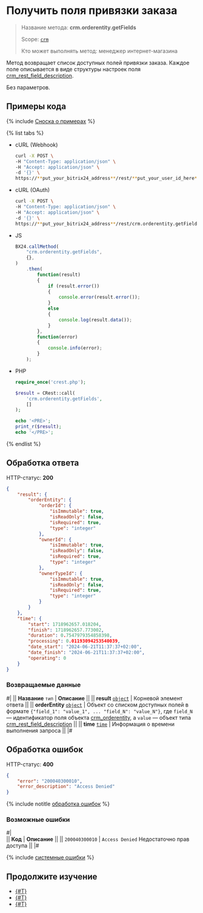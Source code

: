 # Получить поля привязки заказа

> Название метода: **crm.orderentity.getFields**
>
> Scope: [`crm`](../../../scopes/permissions.md)
>
> Кто может выполнять метод: менеджер интернет-магазина

Метод возвращает список доступных полей привязки заказа. Каждое поле описывается в виде структуры настроек поля [crm_rest_field_description](../../data-types.md#crm_rest_field_description).

Без параметров.

## Примеры кода

{% include [Сноска о примерах](../../../../_includes/examples.md) %}

{% list tabs %}

- cURL (Webhook)

    ```bash
    curl -X POST \
    -H "Content-Type: application/json" \
    -H "Accept: application/json" \
    -d '{}' \
    https://**put_your_bitrix24_address**/rest/**put_your_user_id_here**/**put_your_webhook_here**/crm.orderentity.getFields
    ```

- cURL (OAuth) 

    ```bash
    curl -X POST \
    -H "Content-Type: application/json" \
    -H "Accept: application/json" \
    -d '{}' \
    https://**put_your_bitrix24_address**/rest/crm.orderentity.getFields?auth=**put_access_token_here**
    ```

- JS

    ```js
    BX24.callMethod(
        "crm.orderentity.getFields",
        {},
    )
        .then(
            function(result)
            {
                if (result.error())
                {
                    console.error(result.error());
                }
                else
                {
                    console.log(result.data());
                }
            },
            function(error)
            {
                console.info(error);
            }
        );
    ```

- PHP

    ```php
    require_once('crest.php');

    $result = CRest::call(
        'crm.orderentity.getFields',
        []
    );

    echo '<PRE>';
    print_r($result);
    echo '</PRE>';
    ```

{% endlist %}

## Обработка ответа

HTTP-статус: **200**

```json
{
    "result": {
        "orderEntity": {
            "orderId": {
                "isImmutable": true,
                "isReadOnly": false,
                "isRequired": true,
                "type": "integer"
            },
            "ownerId": {
                "isImmutable": true,
                "isReadOnly": false,
                "isRequired": true,
                "type": "integer"
            },
            "ownerTypeId": {
                "isImmutable": true,
                "isReadOnly": false,
                "isRequired": true,
                "type": "integer"
            }
        }
    },
    "time": {
        "start": 1718962657.018204,
        "finish": 1718962657.773002,
        "duration": 0.7547979354858398,
        "processing": 0.01193094253540039,
        "date_start": "2024-06-21T11:37:37+02:00",
        "date_finish": "2024-06-21T11:37:37+02:00",
        "operating": 0
    }
}
```

### Возвращаемые данные

#|
|| **Название**
`тип` | **Описание** ||
|| **result**
[`object`](../../../data-types.md) | Корневой элемент ответа ||
|| **orderEntity**
[`object`](../../../data-types.md) | Объект со списком доступных полей в формате `{"field_1": "value_1", ... "field_N": "value_N"}`, где `field_N` — идентификатор поля объекта [crm_orderentity](../../data-types.md#crm_orderentity), а `value` — объект типа [crm_rest_field_description](../../data-types.md#crm_rest_field_description) ||
|| **time**
[`time`](../../../data-types.md) | Информация о времени выполнения запроса ||
|#

## Обработка ошибок

HTTP-статус: **400**

```json
{
    "error": "200040300010",
    "error_description": "Access Denied"
}
```

{% include notitle [обработка ошибок](../../../../_includes/error-info.md) %}

### Возможные ошибки

#|  
|| **Код** | **Описание** ||
|| `200040300010` | `Access Denied` 
Недостаточно прав доступа
||
|#

{% include [системные ошибки](../../../../_includes/system-errors.md) %}

## Продолжите изучение

- [{#T}](./crm-order-entity-add.md)
- [{#T}](./crm-order-entity-list.md)
- [{#T}](./crm-order-entity-delete-by-filter.md)
